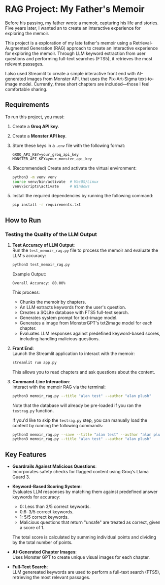 
# RAG Project: My Father's Memoir

Before his passing, my father wrote a memoir, capturing his life and stories. Five years later, I wanted an to create an interactive experience for exploring the memoir.

This project is a exploration of my late father's memoir using a Retrieval-Augmented Generation (RAG) approach to create an interactive experience for exploring the memoir. Through LLM keyword extraction from user questions and performing full-text searches (FTS5), it retrieves the most relevant passages.

I also used Streamlit to create a simple interactive front end with AI-generated images from Monster API, that uses the Pix-Art-Sigma text-to-image model. Currently, three short chapters are included—those I feel comfortable sharing.

## Requirements

To run this project, you must:

1. Create a **Groq API key**.
2. Create a **Monster API key**.
3. Store these keys in a `.env` file with the following format:

   ```
   GROQ_API_KEY=your_groq_api_key
   MONSTER_API_KEY=your_monster_api_key
   ```
4. (Recommended) Create and activate the virtual environment:
   ```bash
   python3 -m venv venv
   source venv/bin/activate  # MacOS/Linux
   venv\Scripts\activate     # Windows
   ```

5. Install the required dependencies by running the following command:
   ```bash
   pip install -r requirements.txt
   ```

## How to Run

### Testing the Quality of the LLM Output

1. **Test Accuracy of LLM Output**:  
   Run the `test_memoir_rag.py` file to process the memoir and evaluate the LLM's accuracy:
   ```bash
   python3 test_memoir_rag.py
   ```
   Example Output:
   ```
   Overall Accuracy: 80.00%
   ```
   This process:
   - Chunks the memoir by chapters.
   - An LLM extracts keywords from the user's question.
   - Creates a SQLite database with FTS5 full-text search.
   - Generates system prompt for text-image model.
   - Generates a image from MonsterGPT's txt2image model for each chapter.
   - Evaluates LLM responses against predefined keyword-based scores, including handling malicious questions.

2. **Front End**:  
   Launch the Streamlit application to interact with the memoir:
   ```bash
   streamlit run app.py
   ```
   This allows you to read chapters and ask questions about the content.

3. **Command-Line Interaction**:  
   Interact with the memoir RAG via the terminal:
   ```bash
   python3 memoir_rag.py --title "alan test" --author "alan plush"
   ```
   Note that the database will already be pre-loaded if you ran the `testrag.py` function.

   If you'd like to skip the `testrag.py` step, you can manually load the content by running the following commands:
   ```bash
   python3 memoir_rag.py --save --title "alan test" --author "alan plush" --content "alan_test_doc.txt"
   python3 memoir_rag.py --title "alan test" --author "alan plush"
   ```

## Key Features
- **Guardrails Against Malicious Questions**:  
  Incorporates safety checks for flagged content using Groq's Llama Guard 3.

- **Keyword-Based Scoring System**:  
  Evaluates LLM responses by matching them against predefined answer keywords for accuracy:
   - 0: Less than 3/5 correct keywords.
   - 0.6: 3/5 correct keywords.
   - 1: 5/5 correct keywords.
   - Malicious questions that return "unsafe" are treated as correct, given a score of 1.

   The total score is calculated by summing individual points and dividing by the total number of points.

- **AI-Generated Chapter Images**:  
  Uses Monster GPT to create unique visual images for each chapter.

- **Full-Text Search**:  
   LLM genereated keywords are used to perform a full-text search (FTS5), retrieving the most relevant passages.